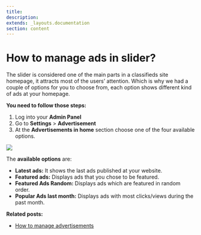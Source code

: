 ```yaml
---
title:
description:
extends: _layouts.documentation
section: content
---
```


# How to manage ads in slider?

The slider is considered one of the main parts in a classifieds site homepage, it attracts most of the users’ attention. Which is why we had a couple of options for you to choose from, each option shows different kind of ads at your homepage.

**You need to follow those steps:**

1.  Log into your  **Admin Panel**
2.  Go to  **Settings**  >  **Advertisement**
3.  At the  **Advertisements in home**  section choose one of the four available options.

![](https://github.com/yclas/guides/blob/master/images/ads%20in%20slider.jpg)

The  **available options**  are:

-   **Latest ads:**  It shows the last ads published at your website.
-   **Featured ads:**  Displays ads that you chose to be featured.
-   **Featured Ads Random:**  Displays ads which are featured in random order.
-   **Popular Ads last month:**  Displays ads with most clicks/views during the past month.

**Related posts:**

-   [How to manage advertisements](advertisement-change-settings-for-ads)

